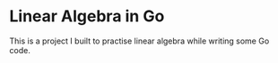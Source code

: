 # Linear Algebra in Go

This is a project I built to practise linear algebra while writing some Go code.
